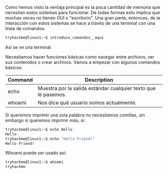 Como hemos visto la ventaja principal es la poca cantidad de memoria que necesitan estos sistemas para funcionar. De todas formas esto implica que muchas veces no tienen GUI o "escritorio". Una gran parte, entonces, de la interacción con estos sistemas se hace a través de una terminal con una línea de comandos.

```bash
tryhackme@linux1:~$ introduce_comandos__aquí
```

Así se ve una terminal.

Necesitamos hacer funciones básicas como navegar entre archivos, ver sus contenidos o crear archivos. Vamos a empezar con algunos comandos básicos:

| Command | Description                                                    |
| ------- | -------------------------------------------------------------- |
| echo    | Muestra por la salida estándar cualquier texto que le pasemos. |
| whoami  | Nos dice qué usuario somos actualmente.                        |
Si queremos imprimir una sola palabra no necesitamos comillas, sin embargo si queremos imprimir más, sí:

```bash
tryhackme@linux1:~$ echo Hello
Hello
tryhackme@linux1:~$ echo "Hello Friend!"
Hello Friend!
```

Whoami puede ser usado así:

```bash
tryhackme@linux1:~$ whoami
tryhackme
```

